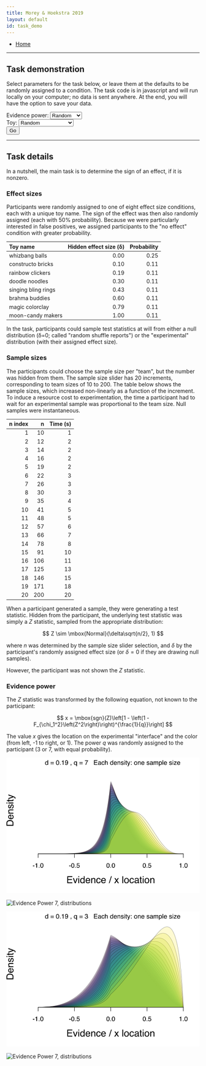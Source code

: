 ```yaml
---
title: Morey & Hoekstra 2019
layout: default
id: task_demo
---
```


* [Home](index)

<hr>


## Task demonstration

Select parameters for the task below, or leave them at the defaults to be randomly assigned to a condition. The task code is in javascript and will run locally on your computer; no data is sent anywhere. At the end, you will have the option to save your data.

<form action="task.html" method="get">
	Evidence power:
	<select name="q">
  		<option value="">Random</option>
  		<option value="3">3 (wide)</option>
  		<option value="7">7 (narrow)</option>
	</select>
	<br/>
	Toy:
	<select name="toy_name">
  		<option value="">Random</option>
  		<option value="whizbang balls">whizbang balls</option>
  		<option value="constructo bricks">constructo bricks</option>
  		<option value="rainbow clickers">rainbow clickers</option>
  		<option value="doodle noodles">doodle noodles</option>
   		<option value="singing bling rings">singing bling rings</option>
   	  	<option value="brahma buddies">brahma buddies</option>
   	  	<option value="magic colorclay">magic colorclay</option>
   	  	<option value="moon-candy makers">moon-candy makers</option>
	</select>
  <br/>
  <input type="submit" value="Go">
</form>

<hr>

## Task details

In a nutshell, the main task is to determine the sign of an effect, if it is nonzero. 


### Effect sizes

Participants were randomly assigned to one of eight effect size conditions, each with a unique toy name. The sign of the effect was then also randomly assigned (each with 50% probability). Because we were particularly interested in false positives, we assigned participants to the "no effect" condition with greater probability.


|Toy name            | Hidden effect size (δ)| Probability|
|:-------------------|----------------------:|-----------:|
|whizbang balls      |                   0.00|        0.25|
|constructo bricks   |                   0.10|        0.11|
|rainbow clickers    |                   0.19|        0.11|
|doodle noodles      |                   0.30|        0.11|
|singing bling rings |                   0.43|        0.11|
|brahma buddies      |                   0.60|        0.11|
|magic colorclay     |                   0.79|        0.11|
|moon-candy makers   |                   1.00|        0.11|

In the task, participants could sample test statistics at will from either a null distribution (δ=0; called "random shuffle reports") or the "experimental" distribution (with their assigned effect size). 

### Sample sizes

The participants could choose the sample size per "team", but the number was hidden from them. The sample size slider has 20 increments, corresponding to team sizes of 10 to 200. The table below shows the sample sizes, which increased non-linearly as a function of the increment. To induce a resource cost to experimentation, the time a participant had to wait for an experimental sample was proportional to the team size. Null samples were instantaneous.

| n index|   n| Time (s)|
|-------:|---:|--------:|
|       1|  10|        1|
|       2|  12|        2|
|       3|  14|        2|
|       4|  16|        2|
|       5|  19|        2|
|       6|  22|        3|
|       7|  26|        3|
|       8|  30|        3|
|       9|  35|        4|
|      10|  41|        5|
|      11|  48|        5|
|      12|  57|        6|
|      13|  66|        7|
|      14|  78|        8|
|      15|  91|       10|
|      16| 106|       11|
|      17| 125|       13|
|      18| 146|       15|
|      19| 171|       18|
|      20| 200|       20|


When a participant generated a sample, they were generating a test statistic. Hidden from the participant, the underlying test statistic was simply a $Z$ statistic, sampled from the appropriate distribution:

$$ Z \sim \mbox{Normal}(\delta\sqrt{n/2}, 1) $$

where $n$ was determined by the sample size slider selection, and $\delta$ by the participant's randomly assigned effect size (or $\delta=0$ if they are drawing null samples).

However, the participant was not shown the $Z$ statistic.

### Evidence power

The $Z$ statistic was transformed by the following equation, not known to the participant:

$$ x = \mbox{sgn}(Z)\left[1 - \left(1 - F_{\chi_1^2}\left(Z^2\right)\right)^{\frac{1}{q}}\right] $$

The value $x$ gives the location on the experimental "interface" and the color (from left, -1 to right, or 1). The power $q$ was randomly assigned to the participant (3 or 7, with equal probability).


![Evidence Power 7, distributions](img/evidence7.svg)

![Evidence Power 7, distributions](img/pvals7.svg)


![Evidence Power 7, distributions](img/evidence3.svg)

![Evidence Power 7, distributions](img/pvals3.svg)
